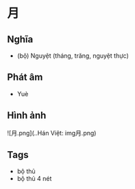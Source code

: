 # 月

## Nghĩa
* (bộ) Nguyệt (tháng, trăng, nguyệt thực)

## Phát âm
* Yuè

## Hình ảnh
![月.png](..Hán Việt: img月.png)

## Tags
* bộ thủ
* bộ thủ 4 nét

<script>window.HANZI_FIELD='月';</script>
